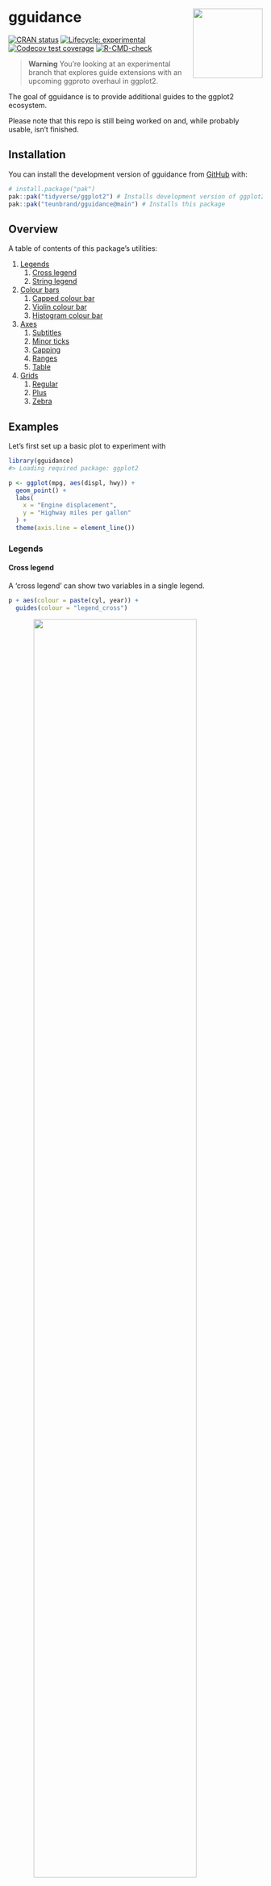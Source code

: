 
<!-- README.md is generated from README.Rmd. Please edit that file -->

# gguidance <img src="man/figures/logo.png" align="right" height="138" />

<!-- badges: start -->

[![CRAN
status](https://www.r-pkg.org/badges/version/gguidance)](https://CRAN.R-project.org/package=gguidance)
[![Lifecycle:
experimental](https://img.shields.io/badge/lifecycle-experimental-orange.svg)](https://lifecycle.r-lib.org/articles/stages.html#experimental)
[![Codecov test
coverage](https://codecov.io/gh/teunbrand/gguidance/branch/master/graph/badge.svg)](https://app.codecov.io/gh/teunbrand/gguidance?branch=master)
[![R-CMD-check](https://github.com/teunbrand/gguidance/actions/workflows/R-CMD-check.yaml/badge.svg)](https://github.com/teunbrand/gguidance/actions/workflows/R-CMD-check.yaml)
<!-- badges: end -->

> **Warning** You’re looking at an experimental branch that explores
> guide extensions with an upcoming ggproto overhaul in ggplot2.

The goal of gguidance is to provide additional guides to the ggplot2
ecosystem.

Please note that this repo is still being worked on and, while probably
usable, isn’t finished.

## Installation

You can install the development version of gguidance from
[GitHub](https://github.com/) with:

``` r
# install.package("pak")
pak::pak("tidyverse/ggplot2") # Installs development version of ggplot2
pak::pak("teunbrand/gguidance@main") # Installs this package
```

## Overview

A table of contents of this package’s utilities:

1.  [Legends](#legends)
    1.  [Cross legend](#cross-legend)
    2.  [String legend](#string-legend)
2.  [Colour bars](#colour-bars)
    1.  [Capped colour bar](#capped-colour-bar)
    2.  [Violin colour bar](#violin-colour-bar)
    3.  [Histogram colour bar](#histogram-colour-bar)
3.  [Axes](#axes)
    1.  [Subtitles](#subtitles)
    2.  [Minor ticks](#minor-ticks)
    3.  [Capping](#capping)
    4.  [Ranges](#ranges)
    5.  [Table](#table)
4.  [Grids](#grids)
    1.  [Regular](#regular)
    2.  [Plus](#plus)
    3.  [Zebra](#zebra)

## Examples

Let’s first set up a basic plot to experiment with

``` r
library(gguidance)
#> Loading required package: ggplot2

p <- ggplot(mpg, aes(displ, hwy)) +
  geom_point() +
  labs(
    x = "Engine displacement",
    y = "Highway miles per gallon"
  ) +
  theme(axis.line = element_line())
```

### Legends

#### Cross legend

A ‘cross legend’ can show two variables in a single legend.

``` r
p + aes(colour = paste(cyl, year)) +
  guides(colour = "legend_cross")
```

<img src="man/figures/README-legend_cross-1.png" width="80%" style="display: block; margin: auto;" />

#### String legend

A string legend doesn’t display keys, but colours the labels.

``` r
p + aes(colour = class) +
  guides(colour = "legend_string")
```

<img src="man/figures/README-legend_string-1.png" width="80%" style="display: block; margin: auto;" />

### Colour bars

#### Capped colour bar

A capped colour bar:

``` r
p + aes(colour = cty) +
  scale_colour_viridis_c(guide = "colourbar_cap")
```

<img src="man/figures/README-colourbar_cap-1.png" width="80%" style="display: block; margin: auto;" />

#### Violin colour bar

Using a violin as a colour guide:

``` r
p + aes(colour = cty) +
  scale_colour_viridis_c(guide = guide_colour_violin(density = mpg$cty))
```

<img src="man/figures/README-colour_violin-1.png" width="80%" style="display: block; margin: auto;" />

#### Histogram colour bar

Using a histogram as a colour guide:

``` r
p + aes(colour = cty) +
  scale_colour_viridis_c(
    guide = guide_colour_histogram(hist = hist(mpg$cty, breaks = 10))
  )
```

<img src="man/figures/README-colour_histogram-1.png" width="80%" style="display: block; margin: auto;" />

### Axes

#### Subtitles

Using subtitles.

``` r
p + guides(x = guide_axis_extend(subtitle = c("Less", "More")))
```

<img src="man/figures/README-axis_extend-1.png" width="80%" style="display: block; margin: auto;" />

#### Minor ticks

Using minor ticks.

``` r
p + guides(x = "axis_minor")
```

<img src="man/figures/README-axis_minor-1.png" width="80%" style="display: block; margin: auto;" />

#### Capping

Using capped lines.

``` r
p + guides(x = "axis_cap")
```

<img src="man/figures/README-axis_cap-1.png" width="80%" style="display: block; margin: auto;" />

#### Ranges

With bracketed ranges.

``` r
boxplot <- ggplot(mpg, aes(class, displ)) +
  geom_boxplot() +
  labs(
    x = "Type of car",
    y = "Engine displacement"
  )

boxplot +
  guides(x = guide_axis_nested(
    range_start = c(0.5, 3.5),
    range_end   = c(4.5, 6.5),
    range_name  = c("First range", "Second range"),
    bracket     = "square" 
  ))
```

<img src="man/figures/README-axis_nested-1.png" width="80%" style="display: block; margin: auto;" />

#### Table

Using a table as an axis guide.

``` r
# Creating summary table
my_table <- lapply(split(mpg[, c("displ", "cty", "hwy")], mpg$class), colMeans)
my_table <- as.data.frame(do.call(rbind, my_table))
my_table[] <- lapply(my_table, scales::number, accuracy = 0.01)
my_table$class <- rownames(my_table)

# Use summary table as axis guide
boxplot +
  guides(x = guide_axis_table(table = my_table, key_col = class))
```

<img src="man/figures/README-axis_table-1.png" width="80%" style="display: block; margin: auto;" />

### Grids

#### Regular

Like the vanilla panel grid, but with more options for where breaks
appear. Here, between categories.

``` r
boxplot +
  coord_guided(guide_grid(x_breaks = breaks_between()))
```

<img src="man/figures/README-regular_grid-1.png" width="80%" style="display: block; margin: auto;" />

#### Plus

Subtler grid lines by only drawing the intersections, making a ‘plus’
symbol.

``` r
p + coord_guided("grid_plus")
```

<img src="man/figures/README-plus_grid-1.png" width="80%" style="display: block; margin: auto;" />

#### Zebra

Alternating stripes between breaks.

``` r
boxplot + coord_guided("grid_zebra") +
  theme(panel.grid.major.x = element_line(alpha("grey50", 0.1)))
```

<img src="man/figures/README-zebra_grid-1.png" width="80%" style="display: block; margin: auto;" />
